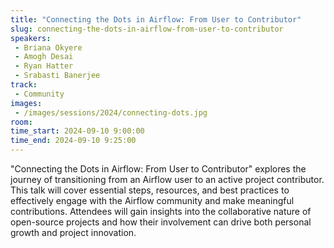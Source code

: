 ```yaml
---
title: "Connecting the Dots in Airflow: From User to Contributor"
slug: connecting-the-dots-in-airflow-from-user-to-contributor
speakers:
 - Briana Okyere
 - Amogh Desai
 - Ryan Hatter
 - Srabasti Banerjee
track:
 - Community
images:
 - /images/sessions/2024/connecting-dots.jpg 
room: 
time_start: 2024-09-10 9:00:00
time_end: 2024-09-10 9:25:00
---
```


"Connecting the Dots in Airflow: From User to Contributor" explores the journey of transitioning from an Airflow user to an active project contributor. This talk will cover essential steps, resources, and best practices to effectively engage with the Airflow community and make meaningful contributions. Attendees will gain insights into the collaborative nature of open-source projects and how their involvement can drive both personal growth and project innovation.